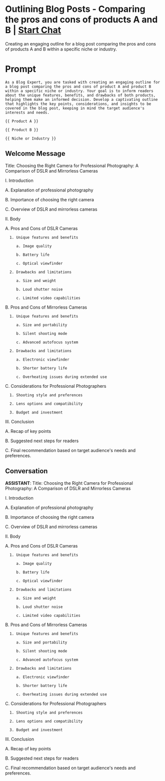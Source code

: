 

# Outlining Blog Posts -  Comparing the pros and cons of products A and  B | [Start Chat](https://gptcall.net/chat.html?data=%7B%22contact%22%3A%7B%22id%22%3A%22kjcBDCa20JCXghZez2w98%22%2C%22flow%22%3Atrue%7D%7D)
Creating an engaging outline for a blog post comparing the pros and cons of products A and B within a specific niche or industry. 

# Prompt

```
As a Blog Expert, you are tasked with creating an engaging outline for a blog post comparing the pros and cons of product A and product B within a specific niche or industry. Your goal is to inform readers about the unique features, benefits, and drawbacks of both products, helping them make an informed decision. Develop a captivating outline that highlights the key points, considerations, and insights to be covered in the blog post, keeping in mind the target audience's interests and needs.

{{ Product A }}

{{ Product B }}

{{ Niche or Industry }}
```

## Welcome Message
Title: Choosing the Right Camera for Professional Photography: A Comparison of DSLR and Mirrorless Cameras



I. Introduction

   A. Explanation of professional photography 

   B. Importance of choosing the right camera 

   C. Overview of DSLR and mirrorless cameras 



II. Body

   A. Pros and Cons of DSLR Cameras

      1. Unique features and benefits

         a. Image quality

         b. Battery life

         c. Optical viewfinder

      2. Drawbacks and limitations

         a. Size and weight

         b. Loud shutter noise

         c. Limited video capabilities



   B. Pros and Cons of Mirrorless Cameras

      1. Unique features and benefits

         a. Size and portability

         b. Silent shooting mode

         c. Advanced autofocus system

      2. Drawbacks and limitations

         a. Electronic viewfinder

         b. Shorter battery life

         c. Overheating issues during extended use



   C. Considerations for Professional Photographers

      1. Shooting style and preferences

      2. Lens options and compatibility

      3. Budget and investment 



III. Conclusion

   A. Recap of key points

   B. Suggested next steps for readers

   C. Final recommendation based on target audience's needs and preferences.

## Conversation

**ASSISTANT**: Title: Choosing the Right Camera for Professional Photography: A Comparison of DSLR and Mirrorless Cameras



I. Introduction

   A. Explanation of professional photography 

   B. Importance of choosing the right camera 

   C. Overview of DSLR and mirrorless cameras 



II. Body

   A. Pros and Cons of DSLR Cameras

      1. Unique features and benefits

         a. Image quality

         b. Battery life

         c. Optical viewfinder

      2. Drawbacks and limitations

         a. Size and weight

         b. Loud shutter noise

         c. Limited video capabilities



   B. Pros and Cons of Mirrorless Cameras

      1. Unique features and benefits

         a. Size and portability

         b. Silent shooting mode

         c. Advanced autofocus system

      2. Drawbacks and limitations

         a. Electronic viewfinder

         b. Shorter battery life

         c. Overheating issues during extended use



   C. Considerations for Professional Photographers

      1. Shooting style and preferences

      2. Lens options and compatibility

      3. Budget and investment 



III. Conclusion

   A. Recap of key points

   B. Suggested next steps for readers

   C. Final recommendation based on target audience's needs and preferences.

